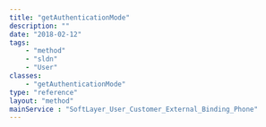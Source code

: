 ```yaml
---
title: "getAuthenticationMode"
description: ""
date: "2018-02-12"
tags:
    - "method"
    - "sldn"
    - "User"
classes:
    - "getAuthenticationMode"
type: "reference"
layout: "method"
mainService : "SoftLayer_User_Customer_External_Binding_Phone"
---
```

